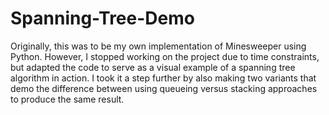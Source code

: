 # Spanning-Tree-Demo

Originally, this was to be my own implementation of Minesweeper using Python. However, I stopped working on the project due to time constraints, but adapted the code to serve as a visual example of a spanning tree algorithm in action. I took it a step further by also making two variants that demo the difference between using queueing versus stacking approaches to produce the same result.